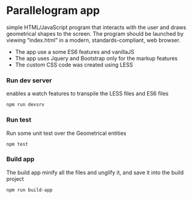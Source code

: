 # Parallelogram app

simple HTML/JavaScript program that interacts with the user and draws geometrical shapes to the screen. The program should be launched by viewing “index.html” in a modern, standards-compliant, web browser.

 - The app use a some ES6 features and vanillaJS 
 - The app uses Jquery and Bootstrap only for the markup features 
 - The custom CSS code was created using LESS

### Run dev server

enables a watch features to transpile the LESS files and ES6 files 

``` 
npm run devsrv 
```

### Run test

Run some unit test over the Geometrical entities 
``` 
npm test
```


### Build app

The build app minify all the files and unglify it, and save it into the build project
``` 
npm run build-app
```